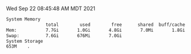 Wed Sep 22 08:45:48 AM MDT 2021
```bash
System Memory
               total        used        free      shared  buff/cache   available
Mem:           7.7Gi       1.0Gi       4.8Gi       7.0Mi       1.8Gi       6.4Gi
Swap:          7.6Gi       676Mi       7.0Gi
System Storage
653M	.
```
```bash
